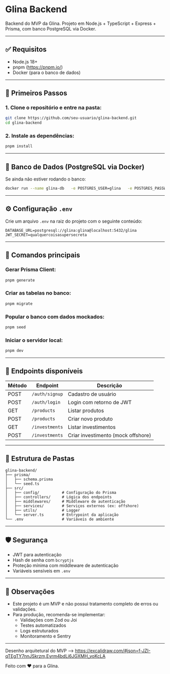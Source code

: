 # Glina Backend

Backend do MVP da Glina. Projeto em Node.js + TypeScript + Express + Prisma, com banco PostgreSQL via Docker.

---

## ✅ Requisitos

- Node.js 18+
- pnpm (https://pnpm.io/)
- Docker (para o banco de dados)

---

## 🚀 Primeiros Passos

### 1. Clone o repositório e entre na pasta:

```bash
git clone https://github.com/seu-usuario/glina-backend.git
cd glina-backend
```

### 2. Instale as dependências:

```bash
pnpm install
```

---

## 🐘 Banco de Dados (PostgreSQL via Docker)

Se ainda não estiver rodando o banco:

```bash
docker run --name glina-db   -e POSTGRES_USER=glina   -e POSTGRES_PASSWORD=glina   -e POSTGRES_DB=glina   -p 5432:5432   -d postgres
```

---

## ⚙️ Configuração `.env`

Crie um arquivo `.env` na raiz do projeto com o seguinte conteúdo:

```env
DATABASE_URL=postgresql://glina:glina@localhost:5432/glina
JWT_SECRET=qualquercoisasupersecreta
```

---

## 🧱 Comandos principais

### Gerar Prisma Client:

```bash
pnpm generate
```

### Criar as tabelas no banco:

```bash
pnpm migrate
```

### Popular o banco com dados mockados:

```bash
pnpm seed
```

### Iniciar o servidor local:

```bash
pnpm dev
```

---

## 📡 Endpoints disponíveis

| Método | Endpoint               | Descrição                          |
|--------|------------------------|------------------------------------|
| POST   | `/auth/signup`         | Cadastro de usuário                |
| POST   | `/auth/login`          | Login com retorno de JWT           |
| GET    | `/products`            | Listar produtos                    |
| POST   | `/products`            | Criar novo produto                 |
| GET    | `/investments`         | Listar investimentos               |
| POST   | `/investments`         | Criar investimento (mock offshore) |

---

## 🧠 Estrutura de Pastas

```
glina-backend/
├── prisma/
│   ├── schema.prisma
│   └── seed.ts
├── src/
│   ├── config/          # Configuração do Prisma
│   ├── controllers/     # Lógica dos endpoints
│   ├── middlewares/     # Middleware de autenticação
│   ├── services/        # Serviços externos (ex: offshore)
│   ├── utils/           # Logger
│   └── server.ts        # Entrypoint da aplicação
└── .env                 # Variáveis de ambiente
```

---

## 🛡 Segurança

- JWT para autenticação
- Hash de senha com `bcryptjs`
- Proteção mínima com middleware de autenticação
- Variáveis sensíveis em `.env`

---

## 📌 Observações

- Este projeto é um MVP e não possui tratamento completo de erros ou validações.
- Para produção, recomenda-se implementar:
  - Validações com Zod ou Joi
  - Testes automatizados
  - Logs estruturados
  - Monitoramento e Sentry

---

Desenho arquitetural do MVP --> https://excalidraw.com/#json=f-JZI-qTEgTY7nnJSkrzm,Eyrm4bdLi6JGXMH_voKcLA 

Feito com ❤️ para a Glina.
